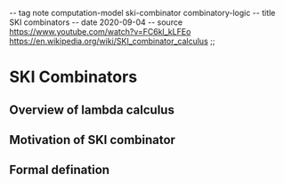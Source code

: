 -- tag note computation-model ski-combinator combinatory-logic
-- title SKI combinators
-- date 2020-09-04
-- source https://www.youtube.com/watch?v=FC6kl_kLFEo
          https://en.wikipedia.org/wiki/SKI_combinator_calculus
;;
# SKI Combinators

## Overview of lambda calculus

## Motivation of SKI combinator

## Formal defination

